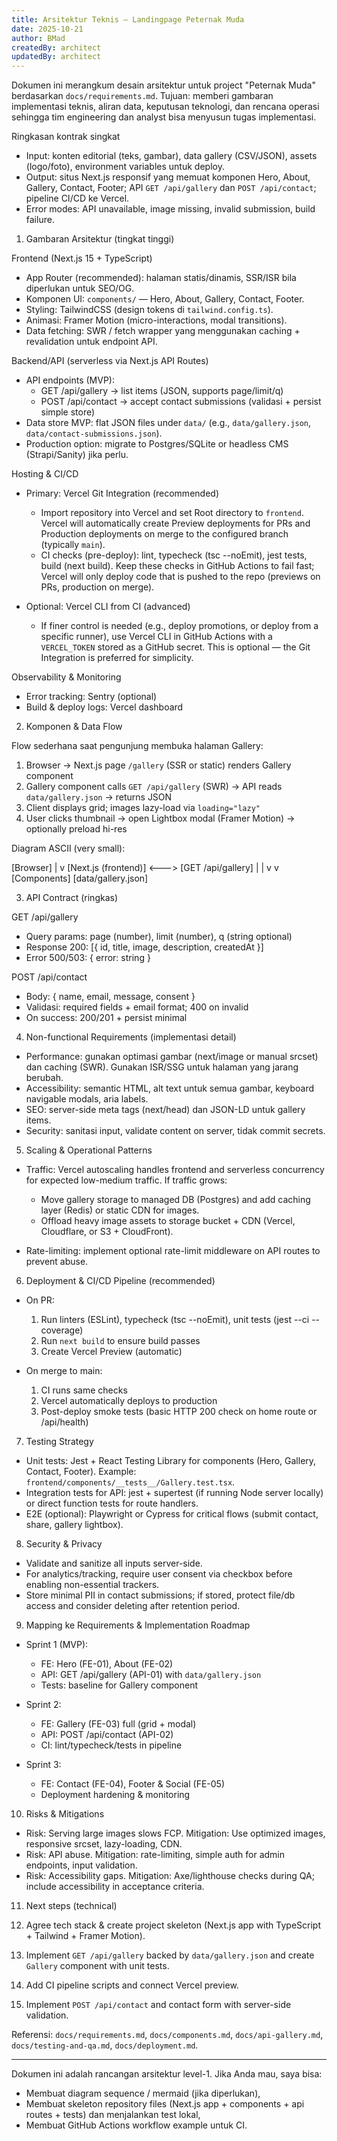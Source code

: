 ```yaml
---
title: Arsitektur Teknis — Landingpage Peternak Muda
date: 2025-10-21
author: BMad
createdBy: architect
updatedBy: architect
---
```


Dokumen ini merangkum desain arsitektur untuk project "Peternak Muda" berdasarkan `docs/requirements.md`.
Tujuan: memberi gambaran implementasi teknis, aliran data, keputusan teknologi, dan rencana operasi sehingga tim engineering dan analyst bisa menyusun tugas implementasi.

Ringkasan kontrak singkat
- Input: konten editorial (teks, gambar), data gallery (CSV/JSON), assets (logo/foto), environment variables untuk deploy.
- Output: situs Next.js responsif yang memuat komponen Hero, About, Gallery, Contact, Footer; API `GET /api/gallery` dan `POST /api/contact`; pipeline CI/CD ke Vercel.
- Error modes: API unavailable, image missing, invalid submission, build failure.

1. Gambaran Arsitektur (tingkat tinggi)

Frontend (Next.js 15 + TypeScript)
- App Router (recommended): halaman statis/dinamis, SSR/ISR bila diperlukan untuk SEO/OG.
- Komponen UI: `components/` — Hero, About, Gallery, Contact, Footer.
- Styling: TailwindCSS (design tokens di `tailwind.config.ts`).
- Animasi: Framer Motion (micro-interactions, modal transitions).
- Data fetching: SWR / fetch wrapper yang menggunakan caching + revalidation untuk endpoint API.

Backend/API (serverless via Next.js API Routes)
- API endpoints (MVP):
  - GET /api/gallery -> list items (JSON, supports page/limit/q)
  - POST /api/contact -> accept contact submissions (validasi + persist simple store)
- Data store MVP: flat JSON files under `data/` (e.g., `data/gallery.json`, `data/contact-submissions.json`).
- Production option: migrate to Postgres/SQLite or headless CMS (Strapi/Sanity) jika perlu.

Hosting & CI/CD
- Primary: Vercel Git Integration (recommended)
  - Import repository into Vercel and set Root directory to `frontend`. Vercel will automatically create Preview deployments for PRs and Production deployments on merge to the configured branch (typically `main`).
  - CI checks (pre-deploy): lint, typecheck (tsc --noEmit), jest tests, build (next build). Keep these checks in GitHub Actions to fail fast; Vercel will only deploy code that is pushed to the repo (previews on PRs, production on merge).

- Optional: Vercel CLI from CI (advanced)
  - If finer control is needed (e.g., deploy promotions, or deploy from a specific runner), use Vercel CLI in GitHub Actions with a `VERCEL_TOKEN` stored as a GitHub secret. This is optional — the Git Integration is preferred for simplicity.

Observability & Monitoring
- Error tracking: Sentry (optional)
- Build & deploy logs: Vercel dashboard

2. Komponen & Data Flow

Flow sederhana saat pengunjung membuka halaman Gallery:

1. Browser -> Next.js page `/gallery` (SSR or static) renders Gallery component
2. Gallery component calls `GET /api/gallery` (SWR) -> API reads `data/gallery.json` -> returns JSON
3. Client displays grid; images lazy-load via `loading="lazy"`
4. User clicks thumbnail -> open Lightbox modal (Framer Motion) -> optionally preload hi-res

Diagram ASCII (very small):

  [Browser]
     |
     v
  [Next.js (frontend)] <---> [GET /api/gallery]
     |                          |
     v                          v
  [Components]                [data/gallery.json]

3. API Contract (ringkas)

GET /api/gallery
- Query params: page (number), limit (number), q (string optional)
- Response 200: [{ id, title, image, description, createdAt }]
- Error 500/503: { error: string }

POST /api/contact
- Body: { name, email, message, consent }
- Validasi: required fields + email format; 400 on invalid
- On success: 200/201 + persist minimal

4. Non-functional Requirements (implementasi detail)

- Performance: gunakan optimasi gambar (next/image or manual srcset) dan caching (SWR). Gunakan ISR/SSG untuk halaman yang jarang berubah.
- Accessibility: semantic HTML, alt text untuk semua gambar, keyboard navigable modals, aria labels.
- SEO: server-side meta tags (next/head) dan JSON-LD untuk gallery items.
- Security: sanitasi input, validate content on server, tidak commit secrets.

5. Scaling & Operational Patterns

- Traffic: Vercel autoscaling handles frontend and serverless concurrency for expected low-medium traffic. If traffic grows:
  - Move gallery storage to managed DB (Postgres) and add caching layer (Redis) or static CDN for images.
  - Offload heavy image assets to storage bucket + CDN (Vercel, Cloudflare, or S3 + CloudFront).

- Rate-limiting: implement optional rate-limit middleware on API routes to prevent abuse.

6. Deployment & CI/CD Pipeline (recommended)

- On PR:
  1. Run linters (ESLint), typecheck (tsc --noEmit), unit tests (jest --ci --coverage)
  2. Run `next build` to ensure build passes
  3. Create Vercel Preview (automatic)

- On merge to main:
  1. CI runs same checks
  2. Vercel automatically deploys to production
  3. Post-deploy smoke tests (basic HTTP 200 check on home route or /api/health)

7. Testing Strategy

- Unit tests: Jest + React Testing Library for components (Hero, Gallery, Contact, Footer). Example: `frontend/components/__tests__/Gallery.test.tsx`.
- Integration tests for API: jest + supertest (if running Node server locally) or direct function tests for route handlers.
- E2E (optional): Playwright or Cypress for critical flows (submit contact, share, gallery lightbox).

8. Security & Privacy

- Validate and sanitize all inputs server-side.
- For analytics/tracking, require user consent via checkbox before enabling non-essential trackers.
- Store minimal PII in contact submissions; if stored, protect file/db access and consider deleting after retention period.

9. Mapping ke Requirements & Implementation Roadmap

- Sprint 1 (MVP):
  - FE: Hero (FE-01), About (FE-02)
  - API: GET /api/gallery (API-01) with `data/gallery.json`
  - Tests: baseline for Gallery component

- Sprint 2:
  - FE: Gallery (FE-03) full (grid + modal)
  - API: POST /api/contact (API-02)
  - CI: lint/typecheck/tests in pipeline

- Sprint 3:
  - FE: Contact (FE-04), Footer & Social (FE-05)
  - Deployment hardening & monitoring

10. Risks & Mitigations

- Risk: Serving large images slows FCP. Mitigation: Use optimized images, responsive srcset, lazy-loading, CDN.
- Risk: API abuse. Mitigation: rate-limiting, simple auth for admin endpoints, input validation.
- Risk: Accessibility gaps. Mitigation: Axe/lighthouse checks during QA; include accessibility in acceptance criteria.

11. Next steps (technical)

1. Agree tech stack & create project skeleton (Next.js app with TypeScript + Tailwind + Framer Motion).
2. Implement `GET /api/gallery` backed by `data/gallery.json` and create `Gallery` component with unit tests.
3. Add CI pipeline scripts and connect Vercel preview.
4. Implement `POST /api/contact` and contact form with server-side validation.

Referensi: `docs/requirements.md`, `docs/components.md`, `docs/api-gallery.md`, `docs/testing-and-qa.md`, `docs/deployment.md`.

---

Dokumen ini adalah rancangan arsitektur level-1. Jika Anda mau, saya bisa:
- Membuat diagram sequence / mermaid (jika diperlukan),
- Membuat skeleton repository files (Next.js app + components + api routes + tests) dan menjalankan test lokal,
- Membuat GitHub Actions workflow example untuk CI.
